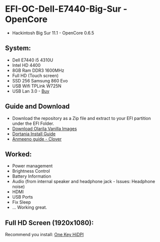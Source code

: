 # EFI-OC-Dell-E7440-Big-Sur - OpenCore
* Hackintosh Big Sur 11.1 - OpenCore 0.6.5
## System:
* Dell E7440 i5 4310U
* Intel HD 4400
* 8GB Ram DDR3 1600MHz
* Full HD (Touch screen)
* SSD 256 Samsung 860 Evo
* USB Wifi TPLink W725N
* USB Lan 3.0 - [Buy](https://www.lazada.vn/products/usb-30-10100mbps-gigabit-ethernet-rj45-rj-45-external-network-card-lan-adapter-adaptator-cable-cord-i851784130-s2393336362.html?mp=1&spm=spm%3Da2o4n.order_details.item_title.1)
## Guide and Download
* Download the repository as a Zip file and extract to your EFI partition under the EFI Folder.
* [Download Olarila Vanilla Images](https://www.olarila.com/topic/6278-olarila-vanilla-images/)
* [Dortania Install Guide](https://dortania.github.io/OpenCore-Install-Guide/prerequisites.html#prerequisites)
* [Anmeeno guide - Clover](https://github.com/ameeno/Dell-E7440-Hackintosh#os)
## Worked:
* Power management
* Brightness Control
* Battery Information
* Audio (from internal speaker and headphone jack - Issues: Headphone noise)
* HDMI
* USB Ports
* Fix Sleep
* ...
Working great.

## Full HD Screen (1920x1080):
Recommend you install: [One Key HiDPI](https://github.com/xzhih/one-key-hidpi)
